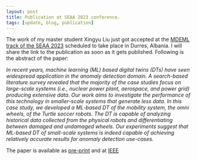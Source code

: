 ```yaml
---
layout: post
title: Publication at SEAA 2023 conference. 
tags: [update, blog, publication]
---
```


The work of my master student Xingyu Liu just got accepted at the [MDEML track of the SEAA 2023](https://dsd-seaa2023.com/mdeml/) scheduled to take place in Durres, Albania. I will share the link to the publication as soon as it gets published. Following is the abstract of the paper:

_In recent years, machine learning (ML) based digital twins (DTs) have seen widespread application in the anomaly detection domain. A search-based literature survey revealed that the majority of the case studies focus on large-scale systems (i.e., nuclear power plant, aerospace, and power grid) producing extensive data. Our work aims to investigate the performance of this technology in smaller-scale systems that generate less data. In this case study, we developed a ML-based DT of the mobility system, the omni wheels, of the Turtle soccer robots. The DT is capable of analyzing historical data collected from the physical robots and differentiating between damaged and undamaged wheels. Our experiments suggest that ML-based DT of small-scale systems is indeed capable of achieving relatively accurate results for anomaly detection use-cases._

The paper is available as [pre-print](https://surfdrive.surf.nl/files/index.php/s/tkWXsiuUCDWtO46) and at [IEEE](https://doi.org/10.1109/SEAA60479.2023.00035)
